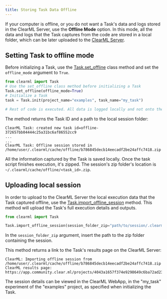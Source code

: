 ```yaml
---
title: Storing Task Data Offline
---
```


If your computer is offline, or you do not want a Task's data and logs stored in the ClearML Server, use
the **Offline Mode** option. In this mode, all the data and logs that the Task captures from the code are stored in a 
local folder, which can be later uploaded to the [ClearML Server](../deploying_clearml/clearml_server.md).

## Setting Task to offline mode

Before initializing a Task, use the [Task.set_offline](../references/sdk/task.md#taskset_offline) class method and set the 
`offline_mode` argument to `True`.

```python
from clearml import Task
# Use the set_offline class method before initializing a Task
Task.set_offline(offline_mode=True)
# Initialize a Task 
task = Task.init(project_name="examples", task_name="my_task")

# Rest of code is executed. All data is logged locally and not onto the server
```

The method returns the Task ID and a path to the local session folder:

```console
ClearML Task: created new task id=offline-372657bb04444c25a31bc6af86552cc9
...
...
ClearML Task: Offline session stored in /home/user/.clearml/cache/offline/b786845decb14eecadf2be24affc7418.zip
```

All the information captured by the Task is saved locally. Once the task script finishes execution, it's zipped. The 
session's zip folder's location is `~/.clearml/cache/offline/<task_id>.zip`.

## Uploading local session

In order to upload to the ClearML Server the local execution data that the Task captured offline, use the 
[Task.import_offline_session](../references/sdk/task.md#taskimport_offline_session) method. This method will upload the 
Task's full execution details and outputs. 

```python
from clearml import Task

Task.import_offline_session(session_folder_zip="path/to/session/.clearml/cache/offline/b786845decb14eecadf2be24affc7418.zip")
```

In the `session_folder_zip` argument, insert the path to the zip folder containing the session.

This method returns a link to the Task's results page on the ClearML Server:

```console
ClearML: Importing offline session from /home/user/.clearml/cache/offline/b786845decb14eecadf2be24affc7418.zip
ClearML results page: https://app.community.clear.ml/projects/4043a1657f374e9298649c6ba72ad233/experiments/bb8b0f6fa0f94536a0d27fb55f02d3a5/output/log
```

The session details can be viewed in the ClearML WebApp, in the "my_task" experiment of the "examples" 
project, as specified when initializing the Task.